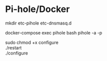 # Pi-hole/Docker  

mkdir etc-pihole etc-dnsmasq.d  

docker-compose exec pihole bash pihole -a -p  

sudo chmod +x configure  
./restart  
./configure
